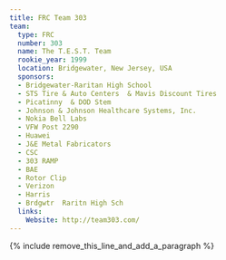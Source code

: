 ```yaml
---
title: FRC Team 303
team:
  type: FRC
  number: 303
  name: The T.E.S.T. Team
  rookie_year: 1999
  location: Bridgewater, New Jersey, USA
  sponsors:
  - Bridgewater-Raritan High School
  - STS Tire & Auto Centers  & Mavis Discount Tires
  - Picatinny  & DOD Stem
  - Johnson & Johnson Healthcare Systems, Inc.
  - Nokia Bell Labs
  - VFW Post 2290
  - Huawei
  - J&E Metal Fabricators
  - CSC
  - 303 RAMP
  - BAE
  - Rotor Clip
  - Verizon
  - Harris
  - Brdgwtr  Raritn High Sch
  links:
    Website: http://team303.com/
---
```


{% include remove_this_line_and_add_a_paragraph %}